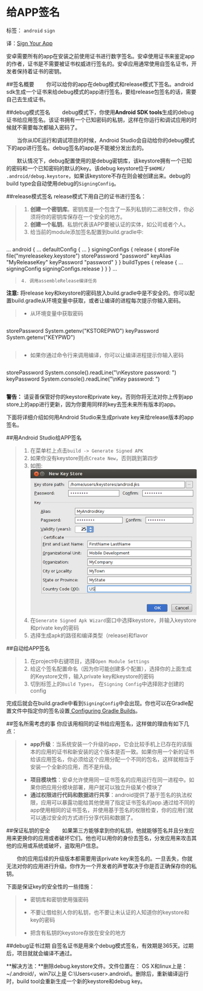 ﻿# 给APP签名

标签： `android` `sign`

译：[Sign Your App](https://developer.android.com/studio/publish/app-signing.html)

安卓需要所有的app在安装之前使用证书进行数字签名。安卓使用证书来鉴定app的作者，证书是不需要被证书权威进行签名的。安卓应用通常使用自签名证书，开发者保持着证书的密钥。

##签名概要
　　你可以给你的app在debug模式和release模式下签名。android sdk生成一个证书来给debug模式的app进行签名，要给release包签名的话，需要自己去生成证书。

##debug模式签名
　　debug模式下，你使用**Android SDK tools**生成的debug证书给应用签名。该证书拥有一个已知密码的私钥，这样在你运行和调试应用的时候就不需要每次都输入密码了。

　　当你从IDE运行和调试项目的时候，Android Studio会自动给你的debug模式下的app进行签名。debug签名的app是不能被分发出去的。

　　默认情况下，debug配置使用的是debug密钥库，该keystore拥有一个已知的密码和一个已知密码的默认的key。该debug keystore位于`$HOME/ .android/debug.keystore`，如果该keystore不存在则会被创建出来。debug的build type会自动使用debug的`SigningConfig`。

##release模式签名
release模式下用自己的证书进行签名：
> 1. **创建一个密钥库**。密钥库是一个包含了一系列私钥的二进制文件，你必须将你的密钥库保存在一个安全的地方。
> 2. **创建一个私钥**。私钥代表该APP要被认证的实体，如公司或者个人。
> 3. 给当前的module添加签名配置到build.gradle中:
> ```groovy
...
android {
    ...
    defaultConfig { ... }
    signingConfigs {
        release {
            storeFile file("myreleasekey.keystore")
            storePassword "password"
            keyAlias "MyReleaseKey"
            keyPassword "password"
        }
    }
    buildTypes {
        release {
            ...
            signingConfig signingConfigs.release
        }
    }
}
...
> ```
> 4. 调用assembleRelease编译任务

**注意:** 将release key和keystore的密码放入build.gradle中是不安全的。你可以配置build.gradle从环境变量中获取，或者让编译的进程每次提示你输入密码。
    
> + 从环境变量中获取密码

> ```groovy
storePassword System.getenv("KSTOREPWD")
keyPassword System.getenv("KEYPWD")
>```

> - 如果你通过命令行来调用编译，你可以让编译进程提示你输入密码

>```groovy
storePassword System.console().readLine("\nKeystore password: ")
keyPassword System.console().readLine("\nKey password: ")
>```

**警告：** 请妥善保管好你的keystore和private key。否则你将无法对你上传到app store上的app进行更新，因为你要用同样的key去签未来所有版本的app。

下面将详细介绍如何用Android Studio来生成private key来给release版本的app签名。

##用Android Studio给APP签名
> 1. 在菜单栏上点击`build -> Generate Signed APK`
> 2. 如果你没有keystore则点`Create New`，否则跳到第四步
> 3. 如图: ![signstudio2.png](./img/signstudio2.png)
> 4. 在`Generate Signed Apk Wizard`窗口中选择keystore，并输入keystore和private key的密码
> 5. 选择生成apk的路径和编译类型（release)和flavor

##自动给APP签名
> 1. 在project中右键项目，选择`Open Module Settings`
> 2. 给这个签名配置命名（因为你可能创建多个配置），选择你的上面生成的Keystore文件，输入private key和keystore的密码
> 3. 切到标签上的`Build Types`， 在`Signing Config`中选择刚才创建的config

完成后就会在build.gradle中看到`SigningConfig`中会出现。你也可以在Gradle配置文件中指定你的签名设置[ Configuring Gradle Builds](https://developer.android.com/studio/build/build-variants.html#configureSigning)。

##签名所需考虑的事
你应该用相同的证书给应用签名，这样做的理由有如下几点：
> + **app升级**：当系统安装一个升级的app，它会比较手机上已存在的该版本的应用的证书和新安装的这个版本是否一致。如果你用一个新的证书给该应用签名，你必须给这个应用分配一个不同的包名，这样就相当于安装一个全新的应用，而不是升级。
> - **项目模块性**：安卓允许使用同一证书签名的应用运行在同一进程中。如果你把应用分模块部署，用户就可以独立升级某个模块了
> - **通过权限进行代码和数据进行共享**：android提供了基于签名的执法权限，应用可以暴露功能给其他使用了指定证书签名的app.通过给不同的app使用相同的证书签名，并使用基于签名的权限检查，你的应用们就可以通过安全的方式进行分享代码和数据了。

##保证私钥的安全
　　如果第三方能够拿到你的私钥，他就能够签名并且分发应用来更换你的应用或者破坏它们。他也可以用你的身份去签名，分发应用来攻击其他的应用或系统或破坏，盗取用户信息。

　　你的应用后续的升级版本都需要用该private key来签名的。一旦丢失，你就无法对你的应用进行升级。你作为一个开发者的声誉取决于你是否正确保存你的私钥。

下面是保证key的安全性的一些措施：
> + 密钥库和密钥使用强密码
> - 不要让借给别人你的私钥，也不要让未认证的人知道你的keystore和key的密码
> * 把含有私钥的keystore存放在安全的地方

##debug证书过期
自签名证书是用来个debug模式签名，有效期是365天。过期后，项目就就会编译不通过。

**解决方法：**删除debug.keystore文件。文件位置在： OS X和linux上是：~/.android/，win7以上是 C:\Users\<user>\.android\。删除后，重新编译运行时，build tool会重新生成一个新的keystore和debug key。




